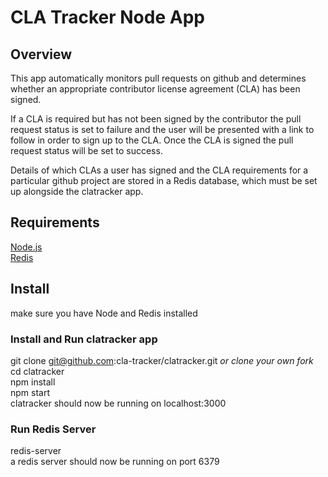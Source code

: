 # CLA Tracker Node App

## Overview
This app automatically monitors pull requests on github and determines whether an appropriate contributor license agreement (CLA) has been signed. 

If a CLA is required but has not been signed by the contributor the pull request status is set to failure and the user will be presented with a link to follow in order to sign up to the CLA. Once the CLA is signed the pull request status will be set to success. 

Details of which CLAs a user has signed and the CLA requirements for a particular github project are stored in a Redis database, which must be set up alongside the clatracker app.

## Requirements
[Node.js](https://nodejs.org/en/)\
[Redis](https://redis.io/download)

## Install
make sure you have Node and Redis installed

### Install and Run clatracker app
git clone git@github.com:cla-tracker/clatracker.git *or clone your own fork*\
cd clatracker\
npm install\
npm start\
clatracker should now be running on localhost:3000

### Run Redis Server
redis-server\
a redis server should now be running on port 6379








